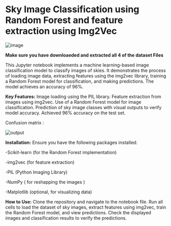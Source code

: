 # Sky Image Classification using Random Forest and feature extraction using Img2Vec
![image](https://github.com/user-attachments/assets/ce3503be-f951-4fdb-b9bb-1b72a81254e8)

**Make sure you have downloaeded and extracted all 4 of the dataset Files**

This Jupyter notebook implements a machine learning-based image classification model to classify images of skies. It demonstrates the process of loading image data, extracting features using the img2vec library, training a Random Forest model for classification, and making predictions. The model achieves an accuracy of 96%.

**Key Features:**
Image loading using the PIL library.
Feature extraction from images using img2vec.
Use of a Random Forest model for image classification.
Prediction of sky image classes with visual outputs to verify model accuracy.
Achieved 96% accuracy on the test set.

Confusion matrix :

![output](https://github.com/user-attachments/assets/459153e0-743b-4e91-8994-9c5fc5b80752)


**Installation:**
Ensure you have the following packages installed:

-Scikit-learn (for the Random Forest implementation)

-img2vec (for feature extraction)

-PIL (Python Imaging Library)

-NumPy ( for reshapping the images ) 

-Matplotlib (optional, for visualizing data)

**How to Use:**
Clone the repository and navigate to the notebook file.
Run all cells to load the dataset of sky images, extract features using img2vec, train the Random Forest model, and view predictions.
Check the displayed images and classification results to verify the predictions.
